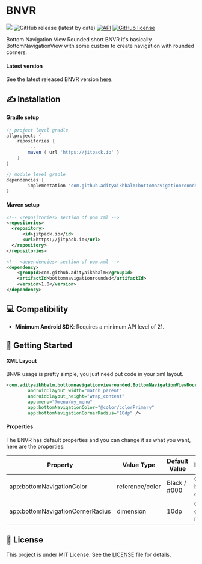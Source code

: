 # BNVR
[![](https://jitpack.io/v/adityaikhbalm/bottomnavigationrounded.svg)](https://jitpack.io/#adityaikhbalm/bottomnavigationrounded) ![GitHub release (latest by date)](https://img.shields.io/github/v/release/adityaikhbalm/bottomnavigationrounded) [![API](https://img.shields.io/badge/API-21%2B-brightgreen.svg?style=flat)](https://android-arsenal.com/api?level=21) [![GitHub license](https://img.shields.io/github/license/adityaikhbalm/bottomnavigationrounded)](https://github.com/adityaikhbalm/bottomnavigationrounded/blob/master/LICENSE)

Bottom Navigation View Rounded short BNVR it's basically BottomNavigationView with some custom to create navigation with rounded corners.

#### Latest version
See the latest released BNVR version [here](https://github.com/adityaikhbalm/bottomnavigationrounded/releases).

## ✍️ Installation
#### Gradle setup
```gradle
// project level gradle
allprojects {
    repositories {
        ...
        maven { url 'https://jitpack.io' }
    }
}
```
```gradle
// module level gradle
dependencies {
        implementation 'com.github.adityaikhbalm:bottomnavigationrounded:2.1'
}
```

#### Maven setup
```xml
<!-- <repositories> section of pom.xml -->
<repositories>
  <repository>
      <id>jitpack.io</id>
      <url>https://jitpack.io</url>
  </repository>
</repositories>
```
```xml
<!-- <dependencies> section of pom.xml -->
<dependency>
    <groupId>com.github.adityaikhbalm</groupId>
    <artifactId>bottomnavigationrounded</artifactId>
    <version>1.0</version>
</dependency>
```

## 💻 Compatibility
 * **Minimum Android SDK**: Requires a minimum API level of 21.

## 🚀️ Getting Started
#### XML Layout
BNVR usage is pretty simple, you just need put code in your xml layout.
```xml
<com.adityaikhbalm.bottomnavigationviewrounded.BottomNavigationViewRounded
        android:layout_width="match_parent"
        android:layout_height="wrap_content"
        app:menu="@menu/my_menu"
        app:bottomNavigationColor="@color/colorPrimary"
        app:bottomNavigationCornerRadius="10dp" />
```

#### Properties
The BNVR has default properties and you can change it as what you want, here are the properties:

| Property | Value Type | Default Value | Information |
| -------- | ---------- | ------------- | ----------- |
| app:bottomNavigationColor | reference/color | Black / #000 | Change the background color |
| app:bottomNavigationCornerRadius | dimension | 10dp  | Change corner radius |

## 📝 License
This project is under MIT License. See the [LICENSE]('https://github.com/bumptech/glide/blob/master/LICENSE') file for details.
